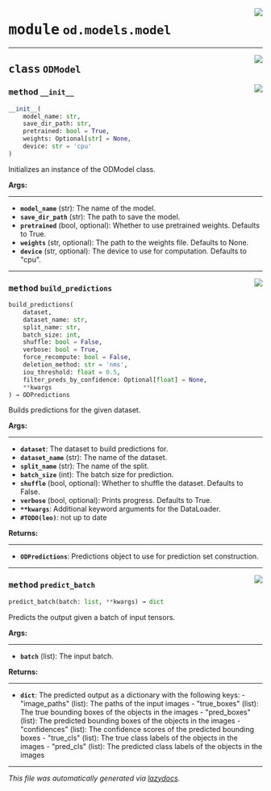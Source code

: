 <!-- markdownlint-disable -->

<a href="https://github.com/leoandeol/cods/blob/main/cods/od/models/model.py#L0"><img align="right" style="float:right;" src="https://img.shields.io/badge/-source-cccccc?style=flat-square"></a>

# <kbd>module</kbd> `od.models.model`






---

<a href="https://github.com/leoandeol/cods/blob/main/cods/od/models/model.py#L13"><img align="right" style="float:right;" src="https://img.shields.io/badge/-source-cccccc?style=flat-square"></a>

## <kbd>class</kbd> `ODModel`




<a href="https://github.com/leoandeol/cods/blob/main/cods/od/models/model.py#L14"><img align="right" style="float:right;" src="https://img.shields.io/badge/-source-cccccc?style=flat-square"></a>

### <kbd>method</kbd> `__init__`

```python
__init__(
    model_name: str,
    save_dir_path: str,
    pretrained: bool = True,
    weights: Optional[str] = None,
    device: str = 'cpu'
)
```

Initializes an instance of the ODModel class. 



**Args:**
 
---- 
 - <b>`model_name`</b> (str):  The name of the model. 
 - <b>`save_dir_path`</b> (str):  The path to save the model. 
 - <b>`pretrained`</b> (bool, optional):  Whether to use pretrained weights. Defaults to True. 
 - <b>`weights`</b> (str, optional):  The path to the weights file. Defaults to None. 
 - <b>`device`</b> (str, optional):  The device to use for computation. Defaults to "cpu". 




---

<a href="https://github.com/leoandeol/cods/blob/main/cods/od/models/model.py#L41"><img align="right" style="float:right;" src="https://img.shields.io/badge/-source-cccccc?style=flat-square"></a>

### <kbd>method</kbd> `build_predictions`

```python
build_predictions(
    dataset,
    dataset_name: str,
    split_name: str,
    batch_size: int,
    shuffle: bool = False,
    verbose: bool = True,
    force_recompute: bool = False,
    deletion_method: str = 'nms',
    iou_threshold: float = 0.5,
    filter_preds_by_confidence: Optional[float] = None,
    **kwargs
) → ODPredictions
```

Builds predictions for the given dataset. 



**Args:**
 
---- 
 - <b>`dataset`</b>:  The dataset to build predictions for. 
 - <b>`dataset_name`</b> (str):  The name of the dataset. 
 - <b>`split_name`</b> (str):  The name of the split. 
 - <b>`batch_size`</b> (int):  The batch size for prediction. 
 - <b>`shuffle`</b> (bool, optional):  Whether to shuffle the dataset. Defaults to False. 
 - <b>`verbose`</b> (bool, optional):  Prints progress. Defaults to True. 
 - <b>`**kwargs`</b>:  Additional keyword arguments for the DataLoader. 
 - <b>`#TODO(leo)`</b>:  not up to date 



**Returns:**
 
------- 
 - <b>`ODPredictions`</b>:  Predictions object to use for prediction set construction. 

---

<a href="https://github.com/leoandeol/cods/blob/main/cods/od/models/model.py#L272"><img align="right" style="float:right;" src="https://img.shields.io/badge/-source-cccccc?style=flat-square"></a>

### <kbd>method</kbd> `predict_batch`

```python
predict_batch(batch: list, **kwargs) → dict
```

Predicts the output given a batch of input tensors. 



**Args:**
 
---- 
 - <b>`batch`</b> (list):  The input batch. 



**Returns:**
 
------- 
 - <b>`dict`</b>:  The predicted output as a dictionary with the following keys: 
        - "image_paths" (list): The paths of the input images 
        - "true_boxes" (list): The true bounding boxes of the objects in the images 
        - "pred_boxes" (list): The predicted bounding boxes of the objects in the images 
        - "confidences" (list): The confidence scores of the predicted bounding boxes 
        - "true_cls" (list): The true class labels of the objects in the images 
        - "pred_cls" (list): The predicted class labels of the objects in the images 




---

_This file was automatically generated via [lazydocs](https://github.com/ml-tooling/lazydocs)._
